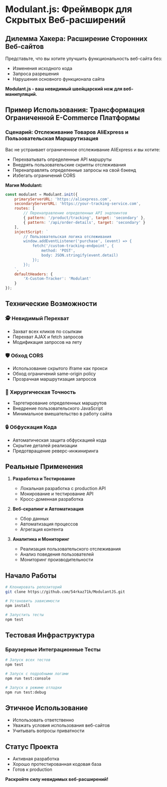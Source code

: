 # Modulant.js: Фреймворк для Скрытых Веб-расширений

## Дилемма Хакера: Расширение Сторонних Веб-сайтов

Представьте, что вы хотите улучшить функциональность веб-сайта без:
- Изменения исходного кода
- Запроса разрешения
- Нарушения основного функционала сайта

**Modulant.js - ваш невидимый швейцарский нож для веб-манипуляций.**

## Пример Использования: Трансформация Ограниченной E-Commerce Платформы

### Сценарий: Отслеживание Товаров AliExpress и Пользовательская Маршрутизация

Вас не устраивает ограниченное отслеживание AliExpress и вы хотите:
- Перехватывать определенные API маршруты
- Внедрять пользовательские скрипты отслеживания
- Перенаправлять определенные запросы на свой бэкенд
- Избегать ограничений CORS

**Магия Modulant:**
```javascript
const modulant = Modulant.init({
    primaryServerURL: 'https://aliexpress.com',
    secondaryServerURL: 'https://your-tracking-service.com',
    routes: [
        // Перенаправление определенных API эндпоинтов
        { pattern: '/product/tracking', target: 'secondary' },
        { pattern: '/api/order-details', target: 'secondary' }
    ],
    injectScript: `
        // Пользовательская логика отслеживания
        window.addEventListener('purchase', (event) => {
            fetch('/custom-tracking-endpoint', {
                method: 'POST',
                body: JSON.stringify(event.detail)
            });
        });
    `,
    defaultHeaders: {
        'X-Custom-Tracker': 'Modulant'
    }
});
```

## Технические Возможности

### 🕵️ Невидимый Перехват
- Захват всех кликов по ссылкам
- Перехват AJAX и fetch запросов
- Модификация запросов на лету

### 🛡️ Обход CORS
- Использование скрытого iframe как прокси
- Обход ограничений same-origin policy
- Прозрачная маршрутизация запросов

### 🧬 Хирургическая Точность
- Таргетирование определенных маршрутов
- Внедрение пользовательского JavaScript
- Минимальное вмешательство в работу сайта

### 🔒 Обфускация Кода
- Автоматическая защита обфускацией кода
- Скрытие деталей реализации
- Предотвращение реверс-инжиниринга

## Реальные Применения

1. **Разработка и Тестирование**
   - Локальная разработка с production API
   - Мокирование и тестирование API
   - Кросс-доменная разработка

2. **Веб-скрапинг и Автоматизация**
   - Сбор данных
   - Автоматизация процессов
   - Агрегация контента

3. **Аналитика и Мониторинг**
   - Реализация пользовательского отслеживания
   - Анализ поведения пользователей
   - Мониторинг производительности

## Начало Работы

```bash
# Клонировать репозиторий
git clone https://github.com/54rkaz71k/ModulantJS.git

# Установить зависимости
npm install

# Запустить тесты
npm test
```

## Тестовая Инфраструктура

### Браузерные Интеграционные Тесты
```bash
# Запуск всех тестов
npm test

# Запуск с подробными логами
npm run test:console

# Запуск в режиме отладки
npm run test:debug
```

## Этичное Использование
- Использовать ответственно
- Уважать условия использования веб-сайтов
- Учитывать вопросы приватности

## Статус Проекта
- Активная разработка
- Хорошо протестированная кодовая база
- Готов к production

**Раскройте силу невидимых веб-расширений!**
